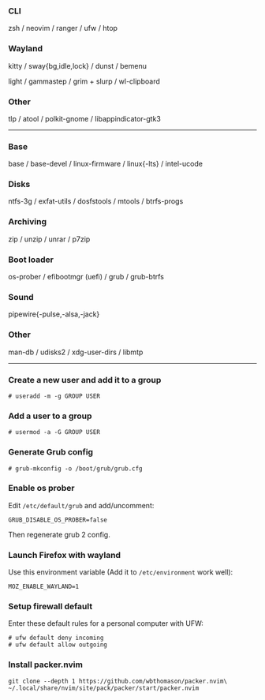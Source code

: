 ### CLI
zsh / neovim / ranger / ufw / htop

### Wayland
kitty / sway{bg,idle,lock} / dunst / bemenu

light / gammastep / grim + slurp / wl-clipboard

### Other
tlp / atool / polkit-gnome / libappindicator-gtk3

---
### Base
base / base-devel / linux-firmware / linux{-lts} / intel-ucode

### Disks
ntfs-3g / exfat-utils / dosfstools / mtools / btrfs-progs

### Archiving
zip / unzip / unrar / p7zip

### Boot loader
os-prober / efibootmgr (uefi) / grub / grub-btrfs

### Sound
pipewire{-pulse,-alsa,-jack}

### Other
man-db / udisks2 / xdg-user-dirs / libmtp

---
### Create a new user and add it to a group
```
# useradd -m -g GROUP USER
```

### Add a user to a group
```
# usermod -a -G GROUP USER
```

### Generate Grub config
```
# grub-mkconfig -o /boot/grub/grub.cfg
```

### Enable os prober
Edit `/etc/default/grub` and add/uncomment:
```
GRUB_DISABLE_OS_PROBER=false
```
Then regenerate grub 2 config.

### Launch Firefox with wayland
Use this environment variable (Add it to `/etc/environment` work well):
```
MOZ_ENABLE_WAYLAND=1
```

### Setup firewall default
Enter these default rules for a personal computer with UFW:
```
# ufw default deny incoming
# ufw default allow outgoing
```

### Install packer.nvim
```
git clone --depth 1 https://github.com/wbthomason/packer.nvim\
~/.local/share/nvim/site/pack/packer/start/packer.nvim
```

